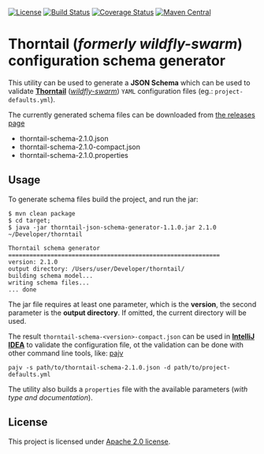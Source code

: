 [![License](https://img.shields.io/:license-Apache2-blue.svg)](http://www.apache.org/licenses/LICENSE-2.0)
[![Build Status](https://travis-ci.org/codelens-io/thorntail-json-schema-generator.svg?branch=master)](https://travis-ci.org/codelens-io/thorntail-json-schema-generator)
[![Coverage Status](https://coveralls.io/repos/github/codelens-io/thorntail-json-schema-generator/badge.svg?branch=master)](https://coveralls.io/github/codelens-io/thorntail-json-schema-generator?branch=master)
[![Maven Central](https://maven-badges.herokuapp.com/maven-central/io.codelens/thorntail-json-schema-generator/badge.svg)](https://maven-badges.herokuapp.com/maven-central/io.codelens/thorntail-json-schema-generator)

# Thorntail (*formerly wildfly-swarm*) configuration schema generator

This utility can be used to generate a **JSON Schema** which can be used to validate
**[Thorntail](https://thorntail.io)** (*[wildfly-swarm](http://wildfly-swarm.io)*) `YAML` configuration files (eg.: `project-defaults.yml`).

The currently generated schema files can be downloaded from [the releases page](https://github.com/codelens-io/thorntail-json-schema-generator/releases)

* thorntail-schema-2.1.0.json
* thorntail-schema-2.1.0-compact.json
* thorntail-schema-2.1.0.properties

## Usage

To generate schema files build the project, and run the jar:

```
$ mvn clean package
$ cd target;
$ java -jar thorntail-json-schema-generator-1.1.0.jar 2.1.0 ~/Developer/thorntail

Thorntail schema generator
============================================================
version: 2.1.0
output directory: /Users/user/Developer/thorntail/
building schema model...
writing schema files...
... done
```

The jar file requires at least one parameter, which is the **version**, the second parameter is the
**output directory**. If omitted, the current directory will be used.

The result `thorntail-schema-<version>-compact.json` can be used in **[IntelliJ IDEA](https://www.jetbrains.com/idea)** to
validate the configuration file, ot the validation can be done with other command line tools,
like: [pajv](https://www.npmjs.com/package/pajv)

```
pajv -s path/to/thorntail-schema-2.1.0.json -d path/to/project-defaults.yml
```

The utility also builds a `properties` file with the available parameters (*with type and documentation*). 

## License

This project is licensed under [Apache 2.0 license]( http://www.apache.org/licenses/LICENSE-2.0).
